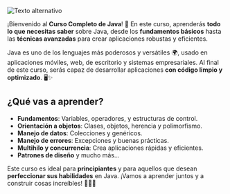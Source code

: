 
![Texto alternativo](https://blog.facialix.com/wp-content/uploads/2024/05/curso_introduccion_programacion_java_udemy_gratis.jpg)

¡Bienvenido al **Curso Completo de Java**! 🎉 En este curso, aprenderás **todo lo que necesitas saber** sobre Java, desde los **fundamentos básicos** hasta las **técnicas avanzadas** para crear aplicaciones robustas y eficientes.

Java es uno de los lenguajes más poderosos y versátiles 🌍, usado en aplicaciones móviles, web, de escritorio y sistemas empresariales. Al final de este curso, serás capaz de desarrollar aplicaciones **con código limpio y optimizado**. 🖥️✨

## ¿Qué vas a aprender? 

- **Fundamentos**: Variables, operadores, y estructuras de control.
- **Orientación a objetos**: Clases, objetos, herencia y polimorfismo.
- **Manejo de datos**: Colecciones y genéricos.
- **Manejo de errores**: Excepciones y buenas prácticas.
- **Multihilo y concurrencia**: Crea aplicaciones rápidas y eficientes.
- **Patrones de diseño** y mucho más…

Este curso es ideal para **principiantes** y para aquellos que desean **perfeccionar sus habilidades** en Java. ¡Vamos a aprender juntos y a construir cosas increíbles! 🎯👨‍💻
